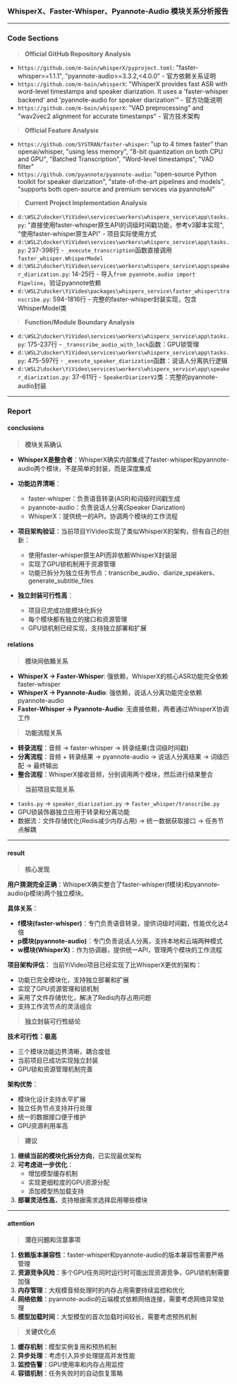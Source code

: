 ### WhisperX、Faster-Whisper、Pyannote-Audio 模块关系分析报告

---

### Code Sections

> **Official GitHub Repository Analysis**

- `https://github.com/m-bain/whisperX/pyproject.toml`: "faster-whisper>=1.1.1", "pyannote-audio>=3.3.2,<4.0.0" - 官方依赖关系证明
- `https://github.com/m-bain/whisperX`: "WhisperX provides fast ASR with word-level timestamps and speaker diarization. It uses a 'faster-whisper backend' and 'pyannote-audio for speaker diarization'" - 官方功能说明
- `https://github.com/m-bain/whisperX`: "VAD preprocessing" and "wav2vec2 alignment for accurate timestamps" - 官方技术架构

> **Official Feature Analysis**

- `https://github.com/SYSTRAN/faster-whisper`: "up to 4 times faster" than openai/whisper, "using less memory", "8-bit quantization on both CPU and GPU", "Batched Transcription", "Word-level timestamps", "VAD filter"
- `https://github.com/pyannote/pyannote-audio`: "open-source Python toolkit for speaker diarization", "state-of-the-art pipelines and models", "supports both open-source and premium services via pyannoteAI"

> **Current Project Implementation Analysis**

- `d:\WSL2\docker\YiVideo\services\workers\whisperx_service\app\tasks.py`: "直接使用faster-whisper原生API的词级时间戳功能，参考v3脚本实现", "使用faster-whisper原生API" - 项目实际使用方式
- `d:\WSL2\docker\YiVideo\services\workers\whisperx_service\app\tasks.py`: 237-398行 - `_execute_transcription`函数直接调用`faster_whisper.WhisperModel`
- `d:\WSL2\docker\YiVideo\services\workers\whisperx_service\app\speaker_diarization.py`: 14-25行 - 导入`from pyannote.audio import Pipeline`，验证pyannote依赖
- `d:\WSL2\docker\YiVideo\packages\whisperx_service\faster_whisper\transcribe.py`: 594-1816行 - 完整的faster-whisper封装实现，包含WhisperModel类

> **Function/Module Boundary Analysis**

- `d:\WSL2\docker\YiVideo\services\workers\whisperx_service\app\tasks.py`: 175-237行 - `_transcribe_audio_with_lock`函数：GPU锁管理
- `d:\WSL2\docker\YiVideo\services\workers\whisperx_service\app\tasks.py`: 475-597行 - `_execute_speaker_diarization`函数：说话人分离执行逻辑
- `d:\WSL2\docker\YiVideo\services\workers\whisperx_service\app\speaker_diarization.py`: 37-611行 - `SpeakerDiarizerV2`类：完整的pyannote-audio封装

---

### Report

#### conclusions

> **模块关系确认**

- **WhisperX是整合者**：WhisperX确实内部集成了faster-whisper和pyannote-audio两个模块，不是简单的封装，而是深度集成
- **功能边界清晰**：
  - faster-whisper：负责语音转录(ASR)和词级时间戳生成
  - pyannote-audio：负责说话人分离(Speaker Diarization)
  - WhisperX：提供统一的API，协调两个模块的工作流程

- **项目架构验证**：当前项目YiVideo实现了类似WhisperX的架构，但有自己的创新：
  - 使用faster-whisper原生API而非依赖WhisperX封装层
  - 实现了GPU锁机制用于资源管理
  - 功能已拆分为独立任务节点：transcribe_audio、diarize_speakers、generate_subtitle_files

- **独立封装可行性高**：
  - 项目已完成功能模块化拆分
  - 每个模块都有独立的接口和资源管理
  - GPU锁机制已经实现，支持独立部署和扩展

#### relations

> **模块间依赖关系**

- **WhisperX → Faster-Whisper**: 强依赖，WhisperX的核心ASR功能完全依赖faster-whisper
- **WhisperX → Pyannote-Audio**: 强依赖，说话人分离功能完全依赖pyannote-audio
- **Faster-Whisper → Pyannote-Audio**: 无直接依赖，两者通过WhisperX协调工作

> **功能流程关系**

- **转录流程**：音频 → faster-whisper → 转录结果(含词级时间戳)
- **分离流程**：音频 + 转录结果 → pyannote-audio → 说话人分离结果 → 词级匹配 → 最终输出
- **整合流程**：WhisperX接收音频，分别调用两个模块，然后进行结果整合

> **当前项目实现关系**

- `tasks.py` → `speaker_diarization.py` → `faster_whisper/transcribe.py`
- GPU锁装饰器独立应用于转录和分离功能
- 数据流：文件存储优化(Redis减少内存占用) → 统一数据获取接口 → 任务节点解耦

---

#### result

> **核心发现**

**用户猜测完全正确**：WhisperX确实整合了faster-whisper(f模块)和pyannote-audio(p模块)两个独立模块。

**具体关系**：
- **f模块(faster-whisper)**：专门负责语音转录，提供词级时间戳，性能优化达4倍
- **p模块(pyannote-audio)**：专门负责说话人分离，支持本地和云端两种模式
- **w模块(WhisperX)**：作为协调器，提供统一API，管理两个模块的工作流程

**项目架构评估**：
当前YiVideo项目已经实现了比WhisperX更优的架构：
- 功能已完全模块化，支持独立部署和扩展
- 实现了GPU资源管理和锁机制
- 采用了文件存储优化，解决了Redis内存占用问题
- 支持工作流节点的灵活组合

> **独立封装可行性结论**

**技术可行性：极高**
- 三个模块功能边界清晰，耦合度低
- 当前项目已成功实现独立封装
- GPU锁和资源管理机制完善

**架构优势**：
- 模块化设计支持水平扩展
- 独立任务节点支持并行处理
- 统一的数据接口便于维护
- GPU资源利用率高

> **建议**

1. **继续当前的模块化拆分方向**，已实现最优架构
2. **可考虑进一步优化**：
   - 增加模型缓存机制
   - 实现更细粒度的GPU资源分配
   - 添加模型热加载支持
3. **部署灵活性高**，支持根据需求选择启用哪些模块

---

#### attention

> **潜在问题和注意事项**

1. **依赖版本兼容性**：faster-whisper和pyannote-audio的版本兼容性需要严格管理
2. **资源竞争风险**：多个GPU任务同时运行时可能出现资源竞争，GPU锁机制需要加强
3. **内存管理**：大规模音频处理时的内存占用需要持续监控和优化
4. **网络依赖**：pyannote-audio的云端模式依赖网络连接，需要考虑网络异常处理
5. **模型加载时间**：大型模型的首次加载时间较长，需要考虑预热机制

> **关键优化点**

1. **缓存机制**：模型实例复用和预热机制
2. **异步处理**：考虑引入异步处理提高并发性能
3. **监控告警**：GPU使用率和内存占用监控
4. **容错机制**：任务失败时的自动恢复策略